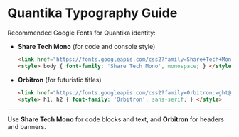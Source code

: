 # Quantika Typography Guide

Recommended Google Fonts for Quantika identity:

- **Share Tech Mono** (for code and console style)
  ```html
  <link href="https://fonts.googleapis.com/css2?family=Share+Tech+Mono&display=swap" rel="stylesheet">
  <style> body { font-family: 'Share Tech Mono', monospace; } </style>
  ```

- **Orbitron** (for futuristic titles)
  ```html
  <link href="https://fonts.googleapis.com/css2?family=Orbitron:wght@500&display=swap" rel="stylesheet">
  <style> h1, h2 { font-family: 'Orbitron', sans-serif; } </style>
  ```

---
Use **Share Tech Mono** for code blocks and text, and **Orbitron** for headers and banners.
